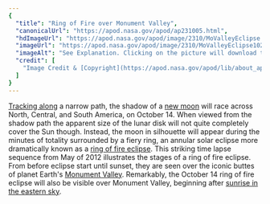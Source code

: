 ```yaml
---
{
  "title": "Ring of Fire over Monument Valley",
  "canonicalUrl": "https://apod.nasa.gov/apod/ap231005.html",
  "hdImageUrl": "https://apod.nasa.gov/apod/image/2310/MoValleyEclipse.jpg",
  "imageUrl": "https://apod.nasa.gov/apod/image/2310/MoValleyEclipse1024.jpg",
  "imageAlt": "See Explanation. Clicking on the picture will download the highest resolution version available.",
  "credit": [
    "Image Credit & [Copyright](https://apod.nasa.gov/apod/lib/about_apod.html#srapply): [Tunc Tezel](http://www.twanight.org/tezel) ([TWAN](http://www.twanight.org/))"
  ]
}
---
```


[Tracking along](https://earthsky.org/sun/annular-solar-eclipse-october-14-2023/) a narrow path, the shadow of a [new moon](https://science.nasa.gov/moon/) will race across North, Central, and South America, on October 14. When viewed from the shadow path the apparent size of the lunar disk will not quite completely cover the Sun though. Instead, the moon in silhouette will appear during the minutes of totality surrounded by a fiery ring, an annular solar eclipse more dramatically known as a [ring of fire eclipse](https://apod.nasa.gov/apod/ap090125.html). This striking time lapse sequence from May of 2012 illustrates the stages of a ring of fire eclipse. From before eclipse start until sunset, they are seen over the iconic buttes of planet Earth's [Monument Valley](https://apod.nasa.gov/apod/ap221225.html). Remarkably, the October 14 ring of fire eclipse will also be visible over Monument Valley, beginning after [sunrise in the eastern sky](https://www.timeanddate.com/eclipse/in/@5543404?iso=20231014).
